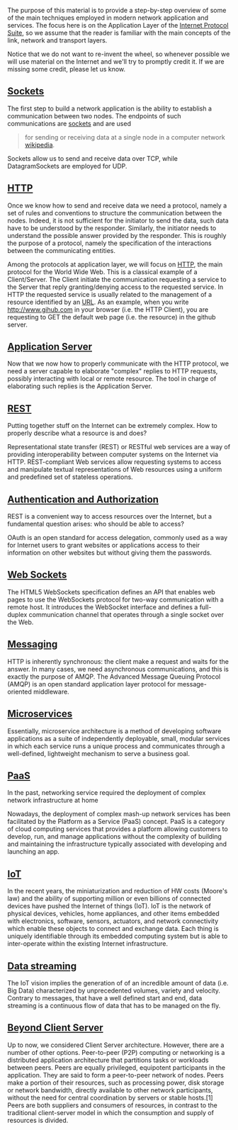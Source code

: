 The purpose of this material is to provide a step-by-step overview of some of the main techniques employed in modern network application and services. The focus here is on the Application Layer of the [Internet Protocol Suite](https://en.wikipedia.org/wiki/Internet_protocol_suite), so we assume that the reader is familiar with the main concepts of the link, network and transport layers.

Notice that we do not want to re-invent the wheel, so whenever possible we will use material on the Internet and we'll try to promptly credit it. If we are missing some credit, please let us know.

## [Sockets](Socket)

The first step to build a network application is the ability to establish a communication between two nodes. The endpoints of such communications are [sockets](Socket) and are used

> for sending or receiving data at a single node in a computer network [wikipedia](https://en.wikipedia.org/wiki/Network_socket).
<!--
![](img/socket2.jpg)
--> 

Sockets allow us to send and receive data over TCP, while DatagramSockets are employed for UDP.

## [HTTP](HTTP)

Once we know how to send and receive data we need a protocol, namely a set of rules and conventions to structure the communication between the nodes. Indeed, it is not sufficient for the initiator to send the data, such data have to be understood by the responder. Similarly, the initiator needs to understand the possible answer provided by the responder. This is roughly the purpose of a protocol, namely the specification of the interactions between the communicating entities.  

Among the protocols at application layer, we will focus on [HTTP](HTTP), the main protocol for the World Wide Web. This is a classical example of a Client/Server. The Client initiate the communication requesting a service to the Server that reply granting/denying access to the requested service. In HTTP the requested service is usually related to the management of a resource identified by an [URL](https://en.wikipedia.org/wiki/URL). As an example, when you write http://www.gihub.com in your browser (i.e. the HTTP Client), you are requesting to GET the default web page (i.e. the resource) in the github server. 
<!--
![](img/http.jpg)
--> 

## [Application Server](Application-Server)

Now that we now how to properly communicate with the HTTP protocol, we need a server capable to elaborate "complex" replies to HTTP requests, possibly interacting with local or remote resource. The tool in charge of elaborating such replies is the Application Server.


<!--
: [NodejS](https://nodejs.org/en/)
-->

## [REST](REST)

Putting together stuff on the Internet can be extremely complex. How to properly describe what a resource is and does? 

Representational state transfer (REST) or RESTful web services are a way of providing interoperability between computer systems on the Internet via HTTP. REST-compliant Web services allow requesting systems to access and manipulate textual representations of Web resources using a uniform and predefined set of stateless operations. 

<!--
: [Express](https://expressjs.com/)
-->

## [Authentication and Authorization](Authentication-and-Authorization)

REST is a convenient way to access resources over the Internet, but a fundamental question arises: who should be able to access? 

OAuth is an open standard for access delegation, commonly used as a way for Internet users to grant websites or applications access to their information on other websites but without giving them the passwords.

<!--
Oauth and Password
-->

## [Web Sockets](Web-Sockets)

The HTML5 WebSockets specification defines an API that enables web pages to use the WebSockets protocol for two-way communication with a remote host. It introduces the WebSocket interface and defines a full-duplex communication channel that operates through a single socket over the Web.

## [Messaging](Messaging)

HTTP is inherently synchronous: the client make a request and waits for the answer. In many cases, we need asynchronous communications, and this is exactly the purpose of AMQP. The Advanced Message Queuing Protocol (AMQP) is an open standard application layer protocol for message-oriented middleware.

<!--
AMQP
-->

## [Microservices](Microservices)

Essentially, microservice architecture is a method of developing software applications as a suite of independently deployable, small, modular services in which each service runs a unique process and communicates through a well-defined, lightweight mechanism to serve a business goal.

<!--
Seneca
-->

## [PaaS](PaaS)

In the past, networking service required the deployment of complex network infrastructure at home

Nowadays, the deployment of complex mash-up network services has been facilitated by the  Platform as a Service (PaaS) concept. PaaS is a category of cloud computing services that provides a platform allowing customers to develop, run, and manage applications without the complexity of building and maintaining the infrastructure typically associated with developing and launching an app.

<!--
Dokku
-->

## [IoT](IoT)

In the recent years, the miniaturization and reduction of HW costs (Moore's law) and the ability of supporting million or even billions of connected devices have pushed  the Internet of things (IoT). IoT is the network of physical devices, vehicles, home appliances, and other items embedded with electronics, software, sensors, actuators, and network connectivity which enable these objects to connect and exchange data. Each thing is uniquely identifiable through its embedded computing system but is able to inter-operate within the existing Internet infrastructure.

<!--
### Dealing with constraints: COAP and MQTT
-->

## [Data streaming](Streaming)

The IoT vision implies the generation of of an incredible amount of data (i.e. Big Data) characterized by  unprecedented volumes, variety and velocity. Contrary to messages, that have a well defined start and end, data streaming is a continuous flow of data that has to be managed on the fly.  

<!--
Kafka
-->


## [Beyond Client Server](Beyond-Client-Server)
<!-- P2P, Blockchain, Web 3.0, Tor -->
Up to now, we considered Client Server architecture. However, there are a number of other options. Peer-to-peer (P2P) computing or networking is a distributed application architecture that partitions tasks or workloads between peers. Peers are equally privileged, equipotent participants in the application. They are said to form a peer-to-peer network of nodes.
Peers make a portion of their resources, such as processing power, disk storage or network bandwidth, directly available to other network participants, without the need for central coordination by servers or stable hosts.[1] Peers are both suppliers and consumers of resources, in contrast to the traditional client-server model in which the consumption and supply of resources is divided.